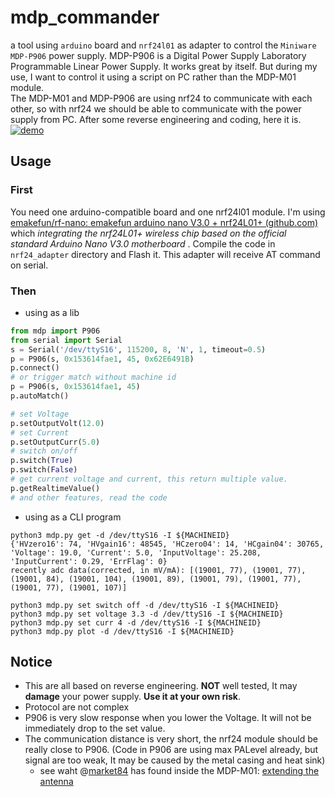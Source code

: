 # mdp_commander
a tool using `arduino` board and `nrf24l01` as adapter to control the `Miniware MDP-P906` power supply.
MDP-P906 is a Digital Power Supply Laboratory Programmable Linear Power Supply. It works great by itself. But during my use, I want to control it using a script on PC rather than the MDP-M01 module.  
The MDP-M01 and MDP-P906 are using nrf24 to communicate with each other, so with nrf24 we should be able to communicate with the power supply from PC. After some reverse engineering and coding, here it is.
[![demo](https://img.youtube.com/vi/77mbpnwBl-0/0.jpg)](https://www.youtube.com/watch?v=77mbpnwBl-0)
## Usage

### First

You need one arduino-compatible board and one nrf24l01 module. I'm using [emakefun/rf-nano: emakefun arduino nano V3.0 + nrf24L01+ (github.com)](https://github.com/emakefun/rf-nano) which *integrating the nrf24L01+ wireless chip based on the official standard Arduino Nano V3.0 motherboard* . Compile the code  in `nrf24_adapter` directory and Flash it. This adapter will receive AT command on serial.  

### Then

* using as a lib

```python
from mdp import P906
from serial import Serial
s = Serial('/dev/ttyS16', 115200, 8, 'N', 1, timeout=0.5)
p = P906(s, 0x153614fae1, 45, 0x62E6491B)
p.connect()
# or trigger match without machine id
p = P906(s, 0x153614fae1, 45)
p.autoMatch()

# set Voltage
p.setOutputVolt(12.0)
# set Current
p.setOutputCurr(5.0)
# switch on/off
p.switch(True)
p.switch(False)
# get current voltage and current, this return multiple value.
p.getRealtimeValue()
# and other features, read the code
```

* using as a CLI program

```shell
python3 mdp.py get -d /dev/ttyS16 -I ${MACHINEID}
{'HVzero16': 74, 'HVgain16': 48545, 'HCzero04': 14, 'HCgain04': 30765, 'Voltage': 19.0, 'Current': 5.0, 'InputVoltage': 25.208, 'InputCurrent': 0.29, 'ErrFlag': 0}
recently adc data(corrected, in mV/mA): [(19001, 77), (19001, 77), (19001, 84), (19001, 104), (19001, 89), (19001, 79), (19001, 77), (19001, 77), (19001, 107)]

python3 mdp.py set switch off -d /dev/ttyS16 -I ${MACHINEID}
python3 mdp.py set voltage 3.3 -d /dev/ttyS16 -I ${MACHINEID}
python3 mdp.py set curr 4 -d /dev/ttyS16 -I ${MACHINEID}
python3 mdp.py plot -d /dev/ttyS16 -I ${MACHINEID}
```



## Notice

* This are all based on reverse engineering. **NOT** well tested, It may **damage** your power supply. **Use it at your own risk**.
* Protocol are not complex
* P906 is very slow response when you lower the Voltage. It will not be immediately drop to the set value.
* The communication distance is very short, the nrf24 module should be really close to P906. (Code in P906 are using max PALevel already, but signal are too weak, It may be caused by the metal casing and heat sink)
  * see waht @[market84](https://github.com/market84) has found inside the MDP-M01: [extending the antenna](https://github.com/leommxj/mdp_commander/issues/1#issuecomment-2030820579)
